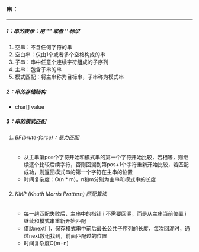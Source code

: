 ### 串：

------

##### 1：串的表示：用 "" 或者 '' 标识

1. 空串：不含任何字符的串
2. 空白串：仅由1个或者多个空格构成的串
3. 子串：串中任意个连续字符组成的子序列
4. 主串：包含子串的串
5. 模式匹配：将主串称为目标串，子串称为模式串

##### 2：串的存储结构

- char[] value

##### 3：串的模式匹配

1. ###### BF(brute-force)：暴力匹配

   - 从主串第pos个字符开始和模式串的第一个字符开始比较，若相等，则继续逐个比较后续字符，否则回溯到第pos+1个字符重新开始比较，若匹配成功，则返回模式串的第一个字符在主串的位置
   - 时间复杂度：O(n * m)，n和m分别为主串和模式串的长度

2. ###### KMP (Knuth Morris Prattern) 匹配算法

   - 每一趟匹配失败后，主串中的指针 i 不需要回溯，而是从主串当前位置 i 继续和模式串重新开始匹配
   - 借助next[ ]，保存模式串中前后最长公共子序列的长度，每次回溯时，通过next数组找到，前面匹配过的位置
   - 时间复杂度O(m+n)